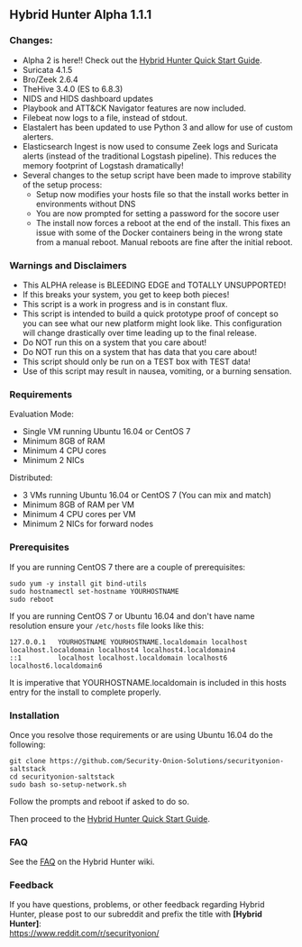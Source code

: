 ## Hybrid Hunter Alpha 1.1.1

### Changes:

- Alpha 2 is here!! Check out the [Hybrid Hunter Quick Start Guide](https://github.com/Security-Onion-Solutions/securityonion-saltstack/wiki/Hybrid-Hunter-Quick-Start-Guide).  
- Suricata 4.1.5  
- Bro/Zeek 2.6.4  
- TheHive 3.4.0 (ES to 6.8.3)
- NIDS and HIDS dashboard updates
- Playbook and ATT&CK Navigator features are now included.
- Filebeat now logs to a file, instead of stdout.
- Elastalert has been updated to use Python 3 and allow for use of custom alerters.  
- Elasticsearch Ingest is now used to consume Zeek logs and Suricata alerts (instead of the traditional Logstash pipeline).
  This reduces the memory footprint of Logstash dramatically!  
- Several changes to the setup script have been made to improve stability of the setup process:  
  - Setup now modifies your hosts file so that the install works better in environments without DNS  
  - You are now prompted for setting a password for the socore user  
  - The install now forces a reboot at the end of the install. This fixes an issue with some of the Docker containers being in the wrong state from a manual reboot. Manual reboots are fine after the initial reboot.


### Warnings and Disclaimers

- This ALPHA release is BLEEDING EDGE and TOTALLY UNSUPPORTED!  
- If this breaks your system, you get to keep both pieces!  
- This script is a work in progress and is in constant flux.  
- This script is intended to build a quick prototype proof of concept so you can see what our new platform might look like.  This configuration will change drastically over time leading up to the final release.  
- Do NOT run this on a system that you care about!  
- Do NOT run this on a system that has data that you care about!  
- This script should only be run on a TEST box with TEST data!  
- Use of this script may result in nausea, vomiting, or a burning sensation.  

### Requirements

Evaluation Mode:

- Single VM running Ubuntu 16.04 or CentOS 7
- Minimum 8GB of RAM
- Minimum 4 CPU cores
- Minimum 2 NICs

Distributed:

- 3 VMs running Ubuntu 16.04 or CentOS 7 (You can mix and match)
- Minimum 8GB of RAM per VM
- Minimum 4 CPU cores per VM
- Minimum 2 NICs for forward nodes

### Prerequisites

If you are running CentOS 7 there are a couple of prerequisites:

```
sudo yum -y install git bind-utils
sudo hostnamectl set-hostname YOURHOSTNAME
sudo reboot
```

If you are running CentOS 7 or Ubuntu 16.04 and don't have name resolution ensure your `/etc/hosts` file looks like this:

```
127.0.0.1   YOURHOSTNAME YOURHOSTNAME.localdomain localhost localhost.localdomain localhost4 localhost4.localdomain4
::1         localhost localhost.localdomain localhost6 localhost6.localdomain6
```  
It is imperative that YOURHOSTNAME.localdomain is included in this hosts entry for the install to complete properly.


### Installation

Once you resolve those requirements or are using Ubuntu 16.04 do the following:

```
git clone https://github.com/Security-Onion-Solutions/securityonion-saltstack
cd securityonion-saltstack
sudo bash so-setup-network.sh
```
Follow the prompts and reboot if asked to do so.

Then proceed to the [Hybrid Hunter Quick Start Guide](https://github.com/Security-Onion-Solutions/securityonion-saltstack/wiki/Hybrid-Hunter-Quick-Start-Guide).

### FAQ
See the [FAQ](https://github.com/Security-Onion-Solutions/securityonion-saltstack/wiki/FAQ) on the Hybrid Hunter wiki.

### Feedback
If you have questions, problems, or other feedback regarding Hybrid Hunter, please post to our subreddit and prefix the title with **[Hybrid Hunter]**:<br>
https://www.reddit.com/r/securityonion/
